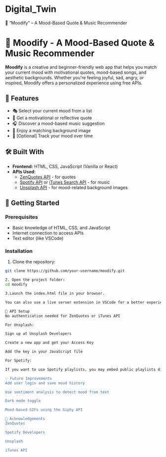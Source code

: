 # Digital_Twin
🎨 “Moodify” – A Mood-Based Quote &amp; Music Recommender
# 🎵 Moodify - A Mood-Based Quote & Music Recommender

**Moodify** is a creative and beginner-friendly web app that helps you match your current mood with motivational quotes, mood-based songs, and aesthetic backgrounds. Whether you're feeling joyful, sad, angry, or inspired, Moodify offers a personalized experience using free APIs.

## 🌟 Features

- 🎭 Select your current mood from a list
- 📝 Get a motivational or reflective quote
- 🎧 Discover a mood-based music suggestion
- 🌅 Enjoy a matching background image
- 💾 [Optional] Track your mood over time

## 🛠️ Built With

- **Frontend:** HTML, CSS, JavaScript (Vanilla or React)
- **APIs Used:**
  - [ZenQuotes API](https://zenquotes.io/) - for quotes
  - [Spotify API](https://developer.spotify.com/) or [iTunes Search API](https://affiliate.apple.com/resources/documentation/itunes-store-web-service-search-api/) - for music
  - [Unsplash API](https://unsplash.com/developers) - for mood-related background images

## 🚀 Getting Started

### Prerequisites

- Basic knowledge of HTML, CSS, and JavaScript
- Internet connection to access APIs
- Text editor (like VSCode)

### Installation

1. Clone the repository:

```bash
git clone https://github.com/your-username/moodify.git

2. Open the project folder:
cd moodify

3.Launch the index.html file in your browser.

You can also use a live server extension in VSCode for a better experience.

🔑 API Setup
No authentication needed for ZenQuotes or iTunes API

For Unsplash:

Sign up at Unsplash Developers

Create a new app and get your Access Key

Add the key in your JavaScript file

For Spotify:

If you want to use Spotify playlists, you may embed public playlists directly or follow Spotify's Web Playback SDK documentation

💡 Future Improvements
Add user login and save mood history

Use sentiment analysis to detect mood from text

Dark mode toggle

Mood-based GIFs using the Giphy API

🙌 Acknowledgements
ZenQuotes

Spotify Developers

Unsplash

iTunes API
